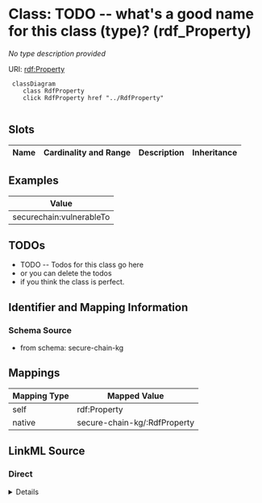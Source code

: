 

# Class: TODO -- what's a good name for this class (type)? (rdf_Property)


_No type description provided_





URI: [rdf:Property](http://www.w3.org/1999/02/22-rdf-syntax-ns#Property)






```mermaid
 classDiagram
    class RdfProperty
    click RdfProperty href "../RdfProperty"
      
```




<!-- no inheritance hierarchy -->


## Slots

| Name | Cardinality and Range | Description | Inheritance |
| ---  | --- | --- | --- |










## Examples

| Value |
| --- |
| securechain:vulnerableTo |

## TODOs

* TODO -- Todos for this class go here
* or you can delete the todos
* if you think the class is perfect.

## Identifier and Mapping Information







### Schema Source


* from schema: secure-chain-kg




## Mappings

| Mapping Type | Mapped Value |
| ---  | ---  |
| self | rdf:Property |
| native | secure-chain-kg/:RdfProperty |







## LinkML Source

<!-- TODO: investigate https://stackoverflow.com/questions/37606292/how-to-create-tabbed-code-blocks-in-mkdocs-or-sphinx -->

### Direct

<details>
```yaml
name: rdf_Property
description: No type description provided
title: TODO -- what's a good name for this class (type)?
todos:
- TODO -- Todos for this class go here
- or you can delete the todos
- if you think the class is perfect.
notes:
- Class with 7 occurences.
examples:
- value: securechain:vulnerableTo
from_schema: secure-chain-kg
rank: 1000
class_uri: rdf:Property

```
</details>

### Induced

<details>
```yaml
name: rdf_Property
description: No type description provided
title: TODO -- what's a good name for this class (type)?
todos:
- TODO -- Todos for this class go here
- or you can delete the todos
- if you think the class is perfect.
notes:
- Class with 7 occurences.
examples:
- value: securechain:vulnerableTo
from_schema: secure-chain-kg
rank: 1000
class_uri: rdf:Property

```
</details>